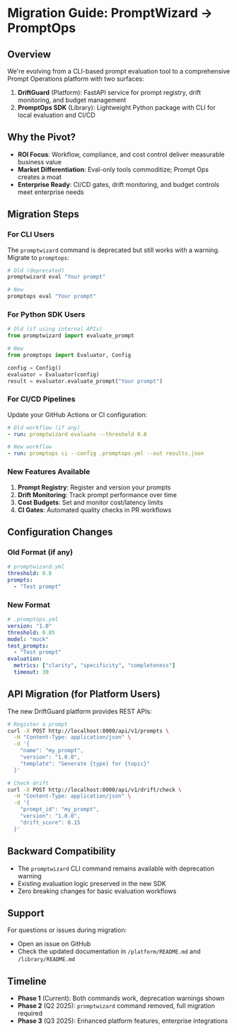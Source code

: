 # Migration Guide: PromptWizard → PromptOps

## Overview

We're evolving from a CLI-based prompt evaluation tool to a comprehensive
Prompt Operations platform with two surfaces:

1. **DriftGuard** (Platform): FastAPI service for prompt registry, drift
   monitoring, and budget management
2. **PromptOps SDK** (Library): Lightweight Python package with CLI for local
   evaluation and CI/CD

## Why the Pivot?

- **ROI Focus**: Workflow, compliance, and cost control deliver measurable
  business value
- **Market Differentiation**: Eval-only tools commoditize; Prompt Ops creates
  a moat
- **Enterprise Ready**: CI/CD gates, drift monitoring, and budget controls
  meet enterprise needs

## Migration Steps

### For CLI Users

The `promptwizard` command is deprecated but still works with a warning.
Migrate to `promptops`:

```bash
# Old (deprecated)
promptwizard eval "Your prompt"

# New
promptops eval "Your prompt"
```

### For Python SDK Users

```python
# Old (if using internal APIs)
from promptwizard import evaluate_prompt

# New
from promptops import Evaluator, Config

config = Config()
evaluator = Evaluator(config)
result = evaluator.evaluate_prompt("Your prompt")
```

### For CI/CD Pipelines

Update your GitHub Actions or CI configuration:

```yaml
# Old workflow (if any)
- run: promptwizard evaluate --threshold 0.8

# New workflow
- run: promptops ci --config .promptops.yml --out results.json
```

### New Features Available

1. **Prompt Registry**: Register and version your prompts
2. **Drift Monitoring**: Track prompt performance over time
3. **Cost Budgets**: Set and monitor cost/latency limits
4. **CI Gates**: Automated quality checks in PR workflows

## Configuration Changes

### Old Format (if any)

```yaml
# promptwizard.yml
threshold: 0.8
prompts:
  - "Test prompt"
```

### New Format

```yaml
# .promptops.yml
version: "1.0"
threshold: 0.85
model: "mock"
test_prompts:
  - "Test prompt"
evaluation:
  metrics: ["clarity", "specificity", "completeness"]
  timeout: 30
```

## API Migration (for Platform Users)

The new DriftGuard platform provides REST APIs:

```bash
# Register a prompt
curl -X POST http://localhost:8000/api/v1/prompts \
  -H "Content-Type: application/json" \
  -d '{
    "name": "my_prompt",
    "version": "1.0.0",
    "template": "Generate {type} for {topic}"
  }'

# Check drift
curl -X POST http://localhost:8000/api/v1/drift/check \
  -H "Content-Type: application/json" \
  -d '{
    "prompt_id": "my_prompt",
    "version": "1.0.0",
    "drift_score": 0.15
  }'
```

## Backward Compatibility

- The `promptwizard` CLI command remains available with deprecation warning
- Existing evaluation logic preserved in the new SDK
- Zero breaking changes for basic evaluation workflows

## Support

For questions or issues during migration:

- Open an issue on GitHub
- Check the updated documentation in `/platform/README.md` and `/library/README.md`

## Timeline

- **Phase 1** (Current): Both commands work, deprecation warnings shown
- **Phase 2** (Q2 2025): `promptwizard` command removed, full migration required
- **Phase 3** (Q3 2025): Enhanced platform features, enterprise integrations
